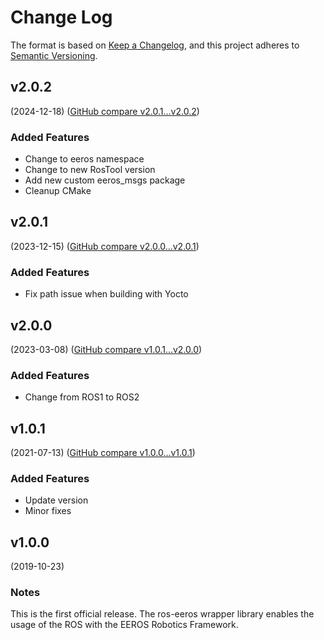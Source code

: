 # Change Log

The format is based on [Keep a Changelog](https://keepachangelog.com/en/1.0.0/),
and this project adheres to [Semantic Versioning](https://semver.org/spec/v2.0.0.html).


## v2.0.2
(2024-12-18) ([GitHub compare v2.0.1...v2.0.2](https://github.com/eeros-project/ros-eeros/compare/v2.0.1...v2.0.2))

### Added Features
* Change to eeros namespace
* Change to new RosTool version
* Add new custom eeros_msgs package
* Cleanup CMake


## v2.0.1
(2023-12-15) ([GitHub compare v2.0.0...v2.0.1](https://github.com/eeros-project/ros-eeros/compare/v2.0.0...v2.0.1))

### Added Features
* Fix path issue when building with Yocto


## v2.0.0
(2023-03-08) ([GitHub compare v1.0.1...v2.0.0](https://github.com/eeros-project/ros-eeros/compare/v1.0.1...v2.0.0))

### Added Features
* Change from ROS1 to ROS2


## v1.0.1
(2021-07-13) ([GitHub compare v1.0.0...v1.0.1](https://github.com/eeros-project/ros-eeros/compare/v1.0.0...v1.0.1))

### Added Features
* Update version
* Minor fixes


## v1.0.0
(2019-10-23)

### Notes
This is the first official release. The ros-eeros wrapper library enables
the usage of the ROS with the EEROS Robotics Framework.

